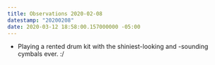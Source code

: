 ```yaml
---
title: Observations 2020-02-08
datestamp: "20200208"
date: 2020-03-12 18:58:00.157000000 -05:00
---
```


- Playing a rented drum kit with the shiniest-looking and -sounding cymbals ever. :/
